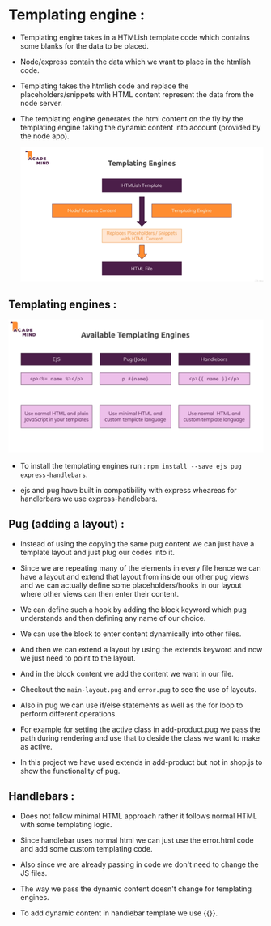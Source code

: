 # Templating engine : 

* Templating engine takes in a HTMLish template code which contains some blanks for the data to be placed.

* Node/express contain the data which we want to place in the htmlish code.

* Templating takes the htmlish code and replace the placeholders/snippets with HTML content represent the data from the node server.

* The templating engine generates the html content on the fly by the templating engine taking the dynamic content into account (provided by the node app).

    ![](2022-03-13-15-54-42.png)


## Templating engines : 

![](2022-03-13-15-57-26.png)

* To install the templating engines run : `npm install --save ejs pug express-handlebars`.

* ejs and pug have built in compatibility with express wheareas for handlerbars we use express-handlebars.

## Pug (adding a layout) :

* Instead of using the copying the same pug content we can just have a template layout and just plug our codes into it.

* Since we are repeating many of the elements in every file hence we can have a layout and extend that layout from inside our other pug views and we can actually define some placeholders/hooks in our layout where other views can then enter their content.

* We can define such a hook by adding the block keyword which pug understands and then defining any name of our choice.

* We can use the block to enter content dynamically into other files.

* And then we can extend a layout by using the extends keyword and now we just need to point to the layout.

* And in the block content we add the content we want in our file.

* Checkout the `main-layout.pug` and `error.pug` to see the use of layouts.

* Also in pug we can use if/else statements as well as the for loop to perform different operations.

* For example for setting the active class in add-product.pug we pass the path during rendering and use that to deside the class we want to make as active.

* In this project we have used extends in add-product but not in shop.js to show the functionality of pug.

## Handlebars :

* Does not follow minimal HTML approach rather it follows normal HTML with some templating logic.

* Since handlebar uses normal html we can just use the error.html code and add some custom templating code.

* Also since we are already passing in code we don't need to change the JS files.

* The way we pass the dynamic content doesn't change for templating engines.

* To add dynamic content in handlebar template we use {{}}.






